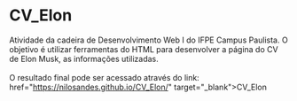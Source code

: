 # CV_Elon
Atividade da cadeira de Desenvolvimento Web I do IFPE Campus Paulista. O objetivo é utilizar ferramentas do HTML para desenvolver a página do CV de Elon Musk, as informações utilizadas.
<br><br>
O resultado final pode ser acessado através do link: <a> href="https://nilosandes.github.io/CV_Elon/" target="_blank">CV_Elon</a>
